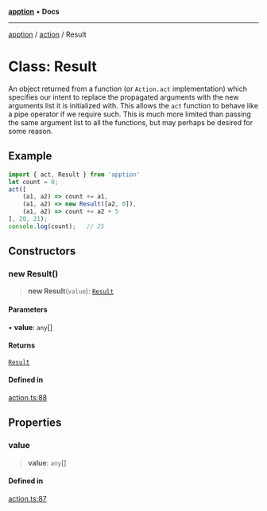 [**apption**](../../README.md) • **Docs**

***

[apption](../../modules.md) / [action](../README.md) / Result

# Class: Result

An object returned from a function (or `Action.act` implementation) which specifies our intent to 
replace the propagated arguments with the new arguments list it is initialized with. This allows the 
`act` function to behave like a pipe operator if we require such. This is much more limited than 
passing the same argument list to all the functions, but may perhaps be desired for some reason.

## Example

```ts
import { act, Result } from 'apption'
let count = 0;
act([
    (a1, a2) => count += a1,
    (a1, a2) => new Result([a2, 0]),
    (a1, a2) => count += a2 + 5
], 20, 21);
console.log(count);   // 25
```

## Constructors

### new Result()

> **new Result**(`value`): [`Result`](Result.md)

#### Parameters

• **value**: `any`[]

#### Returns

[`Result`](Result.md)

#### Defined in

[action.ts:88](https://github.com/mksunny1/apption/blob/035a4a06796a9b49dd42992a6540b71b3edfb590/src/action.ts#L88)

## Properties

### value

> **value**: `any`[]

#### Defined in

[action.ts:87](https://github.com/mksunny1/apption/blob/035a4a06796a9b49dd42992a6540b71b3edfb590/src/action.ts#L87)
